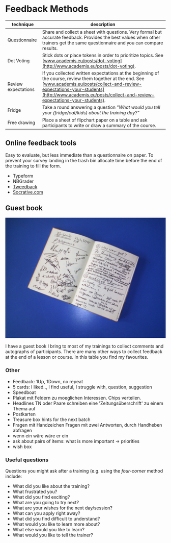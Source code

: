 
# Feedback Methods

| technique | description |
|-----------|-------------|
| Questionnaire | Share and collect a sheet with questions. Very formal but accurate feedback. Provides the best values when other trainers get the same questionnaire and you can compare results. |
Dot Voting | Stick dots or place tokens in order to prioritize topics. See [www.academis.eu/posts/dot-voting](http://www.academis.eu/posts/dot-voting). |
Review expectations | If you collected written expectations at the beginning of the course, review them together at the end. See [www.academis.eu/posts/collect-and-review-expectations-your-students](http://www.academis.eu/posts/collect-and-review-expectations-your-students). |
Fridge | Take a round answering a question *"What would you tell your (fridge/cat/kids) about the training day?"* |
Free drawing | Place a sheet of flipchart paper on a table and ask participants to write or draw a summary of the course. |

## Online feedback tools

Easy to evaluate, but less immediate than a questionnaire on paper. To prevent your survey landing in the trash bin allocate time before the end of the training to fill the form.

* Typeform
* NBGrader
* [Tweedback](http://twbk.de)
* [Socrative.com](http://socrative.com)

## Guest book
![guest book](../images/guestbook.jpg)

I have a guest book I bring to most of my trainings to collect comments and autographs of participants. There are many other ways to collect feedback at the end of a lesson or course. In this table you find my favourites.

### Other

* Feedback: 1Up, 1Down, no repeat
* 5 cards: I liked.., I find useful, I struggle with, question, suggestion
* Speedboat
* Plakat mit Feldern zu moeglichen Interessen. Chips verteilen.
* Headlines	TN oder Paare schreiben eine 'Zeitungsüberschrift' zu einem Thema auf
* Postkarten		
* Treasure box	hints for the next batch	
* Fragen mit Handzeichen	Fragen mit zwei Antworten, durch Handheben abfragen
* wenn <name> ein <auto> wäre wäre er ein <attribut>
* ask about pairs of items: what is more important -> priorities
* wish box

### Useful questions

Questions you might ask after a training (e.g. using the *four-corner* method include:

* What did you like about the training?
* What frustrated you?
* What did you find exciting?
* What are you going to try next?
* What are your wishes for the next day/session?
* What can you apply right away?
* What did you find difficult to understand?
* What would you like to learn more about?
* What else would you like to learn?
* What would you like to tell the trainer?
